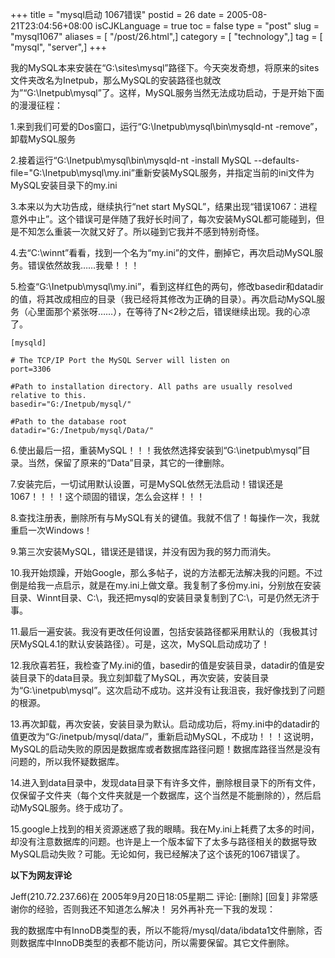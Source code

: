 +++
title = "mysql启动 1067错误"
postid = 26
date = 2005-08-21T23:04:56+08:00
isCJKLanguage = true
toc = false
type = "post"
slug = "mysql1067"
aliases = [ "/post/26.html",]
category = [ "technology",]
tag = [ "mysql", "server",]
+++


我的MySQL本来安装在“G:\\sites\\mysql”路径下。今天突发奇想，将原来的sites文件夹改名为Inetpub，那么MySQL的安装路径也就改为”“G:\\Inetpub\\mysql”了。这样，MySQL服务当然无法成功启动，于是开始下面的漫漫征程：

1.来到我们可爱的Dos窗口，运行“G:\\Inetpub\\mysql\\bin\\mysqld-nt -remove”，卸载MySQL服务

2.接着运行“G:\\Inetpub\\mysql\\bin\\mysqld-nt -install
MySQL --defaults-file="G:\\Inetpub\\mysql\\my.ini”重新安装MySQL服务，并指定当前的ini文件为MySQL安装目录下的my.ini

3.本来以为大功告成，继续执行“net start
MySQL”，结果出现“错误1067：进程意外中止”。这个错误可是伴随了我好长时间了，每次安装MySQL都可能碰到，但是不知怎么重装一次就又好了。所以碰到它我并不感到特别奇怪。

4.去“C:\\winnt”看看，找到一个名为“my.ini”的文件，删掉它，再次启动MySQL服务。错误依然故我……我晕！！！

5.检查“G:\\Inetpub\\mysql\\my.ini”，看到这样红色的两句，修改basedir和datadir的值，将其改成相应的目录（我已经将其修改为正确的目录）。再次启动MySQL服务（心里面那个紧张呀……），在等待了N\<2秒之后，错误继续出现。我的心凉了。

    [mysqld]

    # The TCP/IP Port the MySQL Server will listen on
    port=3306

    #Path to installation directory. All paths are usually resolved relative to this.
    basedir="G:/Inetpub/mysql/"

    #Path to the database root
    datadir="G:/Inetpub/mysql/Data/"

6.使出最后一招，重装MySQL！！！我依然选择安装到“G:\\inetpub\\mysql”目录。当然，保留了原来的“Data”目录，其它的一律删除。

7.安装完后，一切试用默认设置，可是MySQL依然无法启动！错误还是1067！！！！这个顽固的错误，怎么会这样！！！

8.查找注册表，删除所有与MySQL有关的键值。我就不信了！每操作一次，我就重启一次Windows！

9.第三次安装MySQL，错误还是错误，并没有因为我的努力而消失。

10.我开始烦躁，开始Google，那么多帖子，说的方法都无法解决我的问题。不过倒是给我一点启示，就是在my.ini上做文章。我复制了多份my.ini，分别放在安装目录、Winnt目录、C:\\，我还把mysql的安装目录复制到了C:\\，可是仍然无济于事。

11.最后一遍安装。我没有更改任何设置，包括安装路径都采用默认的（我极其讨厌MySQL4.1的默认安装路径）。可是，这次，MySQL启动成功了！

12.我欣喜若狂，我检查了My.ini的值，basedir的值是安装目录，datadir的值是安装目录下的data目录。我立刻卸载了MySQL，再次安装，安装目录为“G:\\inetpub\\mysql”。这次启动不成功。这并没有让我沮丧，我好像找到了问题的根源。

13.再次卸载，再次安装，安装目录为默认。启动成功后，将my.ini中的datadir的值更改为“G:/inetpub/mysql/data/”，重新启动MySQL，不成功！！！这说明，MySQL的启动失败的原因是数据库或者数据库路径问题！数据库路径当然是没有问题的，所以我怀疑数据库。

14.进入到data目录中，发现data目录下有许多文件，删除根目录下的所有文件，仅保留子文件夹（每个文件夹就是一个数据库，这个当然是不能删除的），然后启动MySQL服务。终于成功了。

15.google上找到的相关资源迷惑了我的眼睛。我在My.ini上耗费了太多的时间，却没有注意数据库的问题。也许是上一个版本留下了太多与路径相关的数据导致MySQL启动失败？可能。无论如何，我已经解决了这个该死的1067错误了。


**以下为网友评论**

</p>
Jeff(210.72.237.66)在 2005年9月20日18:05星期二 评论: [删除] [回复]  
非常感谢你的经验，否则我还不知道怎么解决！  
另外再补充一下我的发现：  

我的数据库中有InnoDB类型的表，所以不能将/mysql/data/ibdata1文件删除，否则数据库中InnoDB类型的表都不能访问，所以需要保留。其它文件删除。

